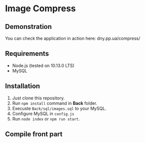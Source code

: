 # Image Compress
## Demonstration
You can check the application in action here: dny.pp.ua/compress/

## Requirements
* Node.js (tested on 10.13.0 LTS)
* MySQL

## Installation
1. Just clone this repository.
2. Run `npm install` command in **Back** folder.
3. Execuste `Back/sql/images.sql` to your MySQL.
4. Configure MySQL in `config.js`
6. Run `node index` or `npm run start`.

## Compile front part
